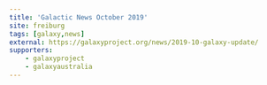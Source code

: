 ```yaml
---
title: 'Galactic News October 2019'
site: freiburg
tags: [galaxy,news]
external: https://galaxyproject.org/news/2019-10-galaxy-update/
supporters:
    - galaxyproject
    - galaxyaustralia
---
```

